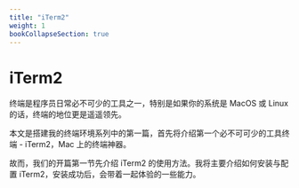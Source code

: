 ```yaml
---
title: "iTerm2"
weight: 1
bookCollapseSection: true
---
```


# iTerm2

终端是程序员日常必不可少的工具之一，特别是如果你的系统是 MacOS 或 Linux 的话，终端的地位更是遥遥领先。

本文是搭建我的终端环境系列中的第一篇，首先将介绍第一个必不可可少的工具终端 - iTerm2，Mac 上的终端神器。

故而，我们的开篇第一节先介绍 iTerm2 的使用方法。我将主要介绍如何安装与配置 iTerm2，安装成功后，会带着一起体验的一些能力。


